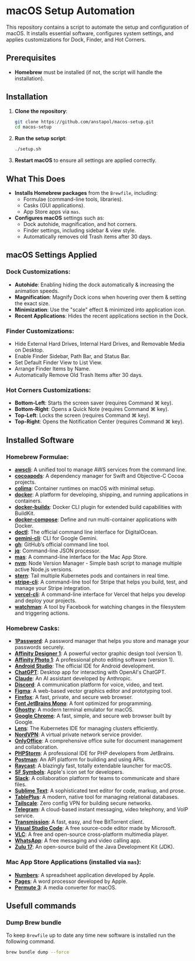 # macOS Setup Automation

This repository contains a script to automate the setup and configuration of macOS. It installs essential software, configures system settings, and applies customizations for Dock, Finder, and Hot Corners.

## Prerequisites

- **Homebrew** must be installed (if not, the script will handle the installation).

## Installation

1. **Clone the repository**:

   ```bash
   git clone https://github.com/anstapol/macos-setup.git
   cd macos-setup
   ```

2. **Run the setup script**:

   ```bash
   ./setup.sh
   ```

3. **Restart macOS** to ensure all settings are applied correctly.

## What This Does

- **Installs Homebrew packages** from the `Brewfile`, including:
  - Formulae (command-line tools, libraries).
  - Casks (GUI applications).
  - App Store apps via `mas`.
- **Configures macOS** settings such as:
  - Dock autohide, magnification, and hot corners.
  - Finder settings, including sidebar & view style.
  - Automatically removes old Trash items after 30 days.

## macOS Settings Applied

### Dock Customizations:

- **Autohide**: Enabling hiding the dock automatically & increasing the animation speeds.
- **Magnification**: Magnify Dock icons when hovering over them & setting the exact size.
- **Minimization**: Use the "scale" effect & minimized into application icon.
- **Recent Applications**: Hides the recent applications section in the Dock.

### Finder Customizations:

- Hide External Hard Drives, Internal Hard Drives, and Removable Media on Desktop.
- Enable Finder Sidebar, Path Bar, and Status Bar.
- Set Default Finder View to List View.
- Arrange Finder Items by Name.
- Automatically Remove Old Trash Items after 30 days.

### Hot Corners Customizations:

- **Bottom-Left**: Starts the screen saver (requires Command ⌘ key).
- **Bottom-Right**: Opens a Quick Note (requires Command ⌘ key).
- **Top-Left**: Locks the screen (requires Command ⌘ key).
- **Top-Right**: Opens the Notification Center (requires Command ⌘ key).

## Installed Software

### Homebrew Formulae:

- **[awscli](https://aws.amazon.com/cli/)**: A unified tool to manage AWS services from the command line.
- **[cocoapods](https://cocoapods.org/)**: A dependency manager for Swift and Objective-C Cocoa projects.
- **[colima](https://github.com/abiosoft/colima)**: Container runtimes on macOS with minimal setup.
- **[docker](https://www.docker.com/)**: A platform for developing, shipping, and running applications in containers.
- **[docker-buildx](https://docs.docker.com/buildx/working-with-buildx/)**: Docker CLI plugin for extended build capabilities with BuildKit.
- **[docker-compose](https://docs.docker.com/compose/)**: Define and run multi-container applications with Docker.
- **[doctl](https://github.com/digitalocean/doctl)**: The official command line interface for DigitalOcean.
- **[gemini-cli](https://github.com/GoogleCloudPlatform/gemini-cli)**: CLI for Google Gemini.
- **[gh](https://cli.github.com/)**: GitHub’s official command line tool.
- **[jq](https://stedolan.github.io/jq/)**: Command-line JSON processor.
- **[mas](https://github.com/mas-cli/mas)**: A command-line interface for the Mac App Store.
- **[nvm](https://github.com/nvm-sh/nvm)**: Node Version Manager - Simple bash script to manage multiple active Node.js versions.
- **[stern](https://github.com/stern/stern)**: Tail multiple Kubernetes pods and containers in real time.
- **[stripe-cli](https://stripe.com/docs/stripe-cli)**: A command-line tool for Stripe that helps you build, test, and manage your Stripe integration.
- **[vercel-cli](https://vercel.com/docs/cli)**: A command-line interface for Vercel that helps you develop and deploy your projects.
- **[watchman](https://facebook.github.io/watchman/)**: A tool by Facebook for watching changes in the filesystem and triggering actions.

### Homebrew Casks:

- **[1Password](https://1password.com/)**: A password manager that helps you store and manage your passwords securely.
- **[Affinity Designer 1](https://affinity.serif.com/en-gb/designer/)**: A powerful vector graphic design tool (version 1).
- **[Affinity Photo 1](https://affinity.serif.com/en-gb/photo/)**: A professional photo editing software (version 1).
- **[Android Studio](https://developer.android.com/studio)**: The official IDE for Android development.
- **[ChatGPT](https://chat.openai.com/)**: Desktop app for interacting with OpenAI's ChatGPT.
- **[Claude](https://claude.ai/)**: An AI assistant developed by Anthropic.
- **[Discord](https://discord.com/)**: A communication platform for voice, video, and text.
- **[Figma](https://www.figma.com/)**: A web-based vector graphics editor and prototyping tool.
- **[Firefox](https://www.mozilla.org/en-US/firefox/new/)**: A fast, private, and secure web browser.
- **[Font JetBrains Mono](https://www.jetbrains.com/lp/mono/)**: A font optimized for programming.
- **[Ghostty](https://ghostty.app/)**: A modern terminal emulator for macOS.
- **[Google Chrome](https://www.google.com/chrome/)**: A fast, simple, and secure web browser built by Google.
- **[Lens](https://k8slens.dev/)**: The Kubernetes IDE for managing clusters efficiently.
- **[NordVPN](https://nordvpn.com/)**: A virtual private network service provider.
- **[OnlyOffice](https://www.onlyoffice.com/)**: A comprehensive office suite for document management and collaboration.
- **[PHPStorm](https://www.jetbrains.com/phpstorm/)**: A professional IDE for PHP developers from JetBrains.
- **[Postman](https://www.postman.com/)**: An API platform for building and using APIs.
- **[Raycast](https://www.raycast.com/)**: A blazingly fast, totally extendable launcher for macOS.
- **[SF Symbols](https://developer.apple.com/sf-symbols/)**: Apple's icon set for developers.
- **[Slack](https://slack.com/)**: A collaboration platform for teams to communicate and share files.
- **[Sublime Text](https://www.sublimetext.com/)**: A sophisticated text editor for code, markup, and prose.
- **[TablePlus](https://tableplus.com/)**: A modern, native tool for managing relational databases.
- **[Tailscale](https://tailscale.com/)**: Zero config VPN for building secure networks.
- **[Telegram](https://telegram.org/)**: A cloud-based instant messaging, video telephony, and VoIP service.
- **[Transmission](https://transmissionbt.com/)**: A fast, easy, and free BitTorrent client.
- **[Visual Studio Code](https://code.visualstudio.com/)**: A free source-code editor made by Microsoft.
- **[VLC](https://www.videolan.org/vlc/)**: A free and open-source cross-platform multimedia player.
- **[WhatsApp](https://www.whatsapp.com/)**: A free messaging and video calling app.
- **[Zulu 17](https://www.azul.com/downloads/)**: An open-source build of the Java Development Kit (JDK).

### Mac App Store Applications (installed via `mas`):

- **[Numbers](https://apps.apple.com/us/app/numbers/id409203825?mt=12)**: A spreadsheet application developed by Apple.
- **[Pages](https://apps.apple.com/us/app/pages/id409201541?mt=12)**: A word processor developed by Apple.
- **[Permute 3](https://apps.apple.com/us/app/permute-3/id1444998321?mt=12)**: A media converter for macOS.

## Usefull commands

### Dump Brew bundle

To keep `Brewfile` up to date any time new software is installed run the following command.

```bash
brew bundle dump --force
```
